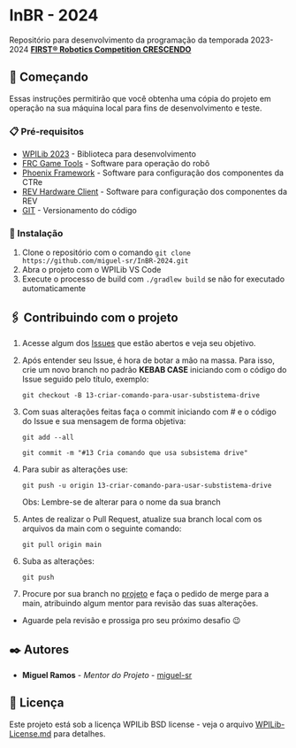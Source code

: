 # InBR - 2024

Repositório para desenvolvimento da programação da temporada 2023-2024 **[FIRST® Robotics Competition CRESCENDO](https://www.firstinspires.org/robotics/frc/game-and-season)**

## 🚀 Começando

Essas instruções permitirão que você obtenha uma cópia do projeto em operação na sua máquina local para fins de desenvolvimento e teste.

### 📋 Pré-requisitos

- [WPILib 2023](https://docs.wpilib.org/en/stable/docs/zero-to-robot/step-2/wpilib-setup.html) - Biblioteca para desenvolvimento
- [FRC Game Tools](https://docs.wpilib.org/en/stable/docs/zero-to-robot/step-2/frc-game-tools.html) - Software para operação do robô
- [Phoenix Framework](https://store.ctr-electronics.com/software/) - Software para configuração dos componentes da CTRe
- [REV Hardware Client](https://docs.revrobotics.com/rev-hardware-client/) - Software para configuração dos componentes da REV
- [GIT](https://git-scm.com/downloads) - Versionamento do código

### 🔧 Instalação

1. Clone o repositório com o comando `git clone https://github.com/miguel-sr/InBR-2024.git`
2. Abra o projeto com o WPILib VS Code
3. Execute o processo de build com `./gradlew build` se não for executado automaticamente

## 🖇️ Contribuindo com o projeto

1. Acesse algum dos [Issues](https://github.com/miguel-sr/InBR-2024/issues) que estão abertos e veja seu objetivo.
2. Após entender seu Issue, é hora de botar a mão na massa. Para isso, crie um novo branch no padrão **KEBAB CASE** iniciando com o código do Issue seguido pelo título, exemplo:

   ```
   git checkout -B 13-criar-comando-para-usar-substistema-drive
   ```

3. Com suas alterações feitas faça o commit iniciando com # e o código do Issue e sua mensagem de forma objetiva:

   ```
   git add --all
   ```
   
   ```
   git commit -m "#13 Cria comando que usa subsistema drive"
   ```

4. Para subir as alterações use:

   ```
   git push -u origin 13-criar-comando-para-usar-substistema-drive
   ```    
   Obs: Lembre-se de alterar para o nome da sua branch

5. Antes de realizar o Pull Request, atualize sua branch local com os arquivos da main com o seguinte comando:
   
   ```
   git pull origin main
   ```

6. Suba as alterações:

   ```
   git push
   ```

7. Procure por sua branch no [projeto](https://github.com/miguel-sr/InBR-2024/branches) e faça o pedido de merge para a main,
atribuindo algum mentor para revisão das suas alterações.

- Aguarde pela revisão e prossiga pro seu próximo desafio 😉

## ✒️ Autores

- **Miguel Ramos** - _Mentor do Projeto_ - [miguel-sr](https://github.com/miguel-sr)

## 📄 Licença

Este projeto está sob a licença WPILib BSD license - veja o arquivo [WPILib-License.md](https://github.com/miguel-sr/InBR-2024/blob/main/WPILib-License.md) para detalhes.
